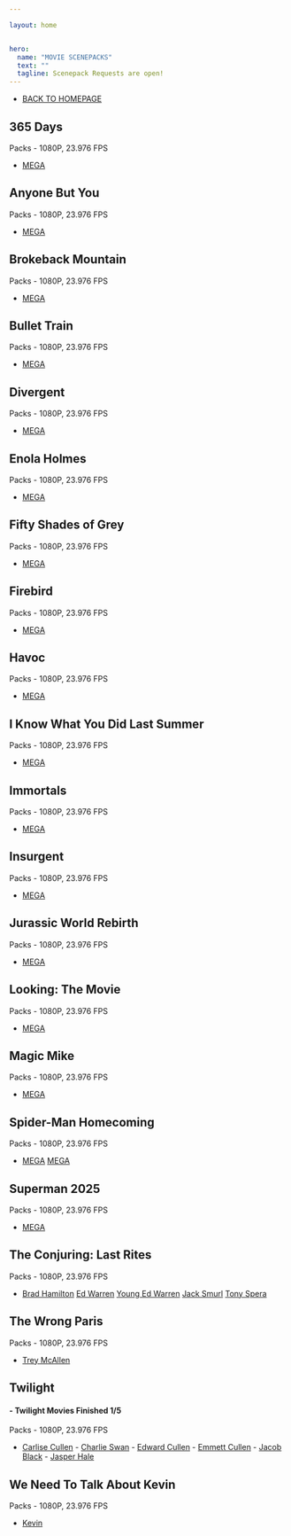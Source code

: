 ```yaml
---

layout: home


hero:
  name: "MOVIE SCENEPACKS"
  text: ""
  tagline: Scenepack Requests are open!
---
```


- [BACK TO HOMEPAGE](/index)

## 365 Days
Packs - 1080P, 23.976 FPS
- [MEGA](https://mega.nz/folder/Yf5kDSBY#c13irlfXG2dNAVB9EyGXQQ)

## Anyone But You
Packs - 1080P, 23.976 FPS
- [MEGA](https://mega.nz/folder/RLhAgaoA#egOPZ3kxtIn14-4bZf4sGQ)

## Brokeback Mountain
Packs - 1080P, 23.976 FPS
- [MEGA](https://mega.nz/folder/1TpCXSjI#Y8FK8OVVyPwGhsO2_BzkeQ)

## Bullet Train
Packs - 1080P, 23.976 FPS
- [MEGA](https://mega.nz/folder/gWBHiT4T#Hc_0xjdBj-lDgeOwdQD1uw)

## Divergent
Packs - 1080P, 23.976 FPS
- [MEGA](https://mega.nz/folder/cT5AXJBJ#zhHSzKUcs0Q3xwz6o-6CTw)

## Enola Holmes
Packs - 1080P, 23.976 FPS
- [MEGA](https://mega.nz/folder/EehGSbJA#w35Lg_7JcLaJdoHIwuMETA)

## Fifty Shades of Grey
Packs - 1080P, 23.976 FPS
- [MEGA](https://mega.nz/folder/VeQwwIDT#aLt7xBbag4IpuyBa76sybA)

## Firebird
Packs - 1080P, 23.976 FPS
- [MEGA](https://mega.nz/folder/QCpl3KYB#LD76oDdFjBOvYO6oiXLu6Q)

## Havoc
Packs - 1080P, 23.976 FPS
- [MEGA](https://mega.nz/folder/oP4DnDhQ#bYsr41jDWuOm85xHQUAGtw)

## I Know What You Did Last Summer
Packs - 1080P, 23.976 FPS
- [MEGA](https://mega.nz/folder/UT4ylDKL#AvkrH1kbge2ujIT2IqwOVw)

## Immortals
Packs - 1080P, 23.976 FPS
- [MEGA](https://mega.nz/folder/RWZCWKZb#qU7ikvIo6jrv4EE3BeurYg)

## Insurgent
Packs - 1080P, 23.976 FPS
- [MEGA](https://mega.nz/folder/0KInRaRY#NkAesKY45kwB03lnHWC7vQ)

## Jurassic World Rebirth
Packs - 1080P, 23.976 FPS
- [MEGA](https://mega.nz/folder/MCBkBS4L#q7lYdsvwJ9yl3sd1W6GoUg)

## Looking: The Movie
Packs - 1080P, 23.976 FPS
- [MEGA](https://mega.nz/folder/dGpnyZJT#Hervj1bHoiIuHp0ec4jbgw)

## Magic Mike
Packs - 1080P, 23.976 FPS
- [MEGA](https://mega.nz/folder/wOJjUJCD#nUVoLybgRNoZ2N7myRRV3Q)

## Spider-Man Homecoming
Packs - 1080P, 23.976 FPS
- [MEGA](https://mega.nz/folder/pXpBhD7C#MthQOUoqlwLn2CoREwHBig) [MEGA](https://mega.nz/folder/xHQ1QSLJ#sQGdUJ_adBRLZlhu96iQig)

## Superman 2025
Packs - 1080P, 23.976 FPS
- [MEGA](https://mega.nz/folder/JShgVZ4K#6lF7ufciW80miE3W-lDgPw)

## The Conjuring: Last Rites
Packs - 1080P, 23.976 FPS
- [Brad Hamilton](https://mega.nz/folder/tbQTWDYC#94oyXLBeI2s3uSyDHPzC8A) [Ed Warren](https://mega.nz/folder/VPpDwAKS#T-NNhcehenkLAYURnVDxDA) [Young Ed Warren](https://mega.nz/folder/AWR2yR4B#nen4TCStbsD8GUXOckHmnQ) [Jack Smurl](https://mega.nz/folder/Na5GFJyK#H7flvfyyzEkE9zTIQIXg9A) [Tony Spera](https://mega.nz/folder/VP4jUI5C#AIneXfa2hnE47nTQT0beww)

## The Wrong Paris
Packs - 1080P, 23.976 FPS
- [Trey McAllen](https://mega.nz/file/9WwhTAyY#RUrF-4hBKBPNlzr61NdWMdKupnTCWnEgKW9qILZXjIw)

## Twilight
#### - **Twilight Movies Finished 1/5**
Packs - 1080P, 23.976 FPS
- [Carlise Cullen](https://mega.nz/folder/8KBmnZ4Z#a0xUnbD9nhW4N_hEGUUuOw) - [Charlie Swan](https://mega.nz/folder/RLIzwBqA#po_r3FagE1FzRmSouGUiOg) - [Edward Cullen](https://mega.nz/folder/RKYB2KKS#2pUM6YxIv-JmXxsa-vsjrg) - [Emmett Cullen](https://mega.nz/folder/YOY2GJ5S#xy5MHN_2rOenI3pVxX78sQ) - [Jacob Black](https://mega.nz/folder/EXpQUCyL#gfuVFgKT5jngpPY4GJFmRg) - [Jasper Hale](https://mega.nz/folder/tOIjELhQ#8gFBHoALM5v_6LtcZQPO6Q)

## We Need To Talk About Kevin
Packs - 1080P, 23.976 FPS
- [Kevin](https://mega.nz/file/QS5EXCDZ#89IY07hxXSqWuE3yZtJH-ViRnGxFUL2w3-8NzmPUyXw)